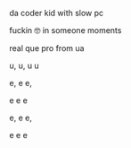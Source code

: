 da coder kid with slow pc

fuckin 🤓 in someone moments

real que pro from ua

u, u,
u u

e, e e,

e e e

e, e e,

e e e
